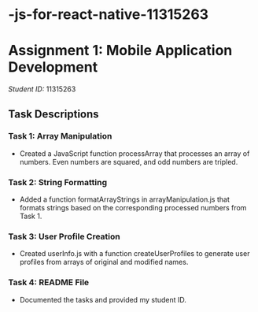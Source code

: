# -js-for-react-native-11315263
# Assignment 1: Mobile Application Development

*Student ID:* 11315263

## Task Descriptions

### Task 1: Array Manipulation
- Created a JavaScript function processArray that processes an array of numbers. Even numbers are squared, and odd numbers are tripled.

### Task 2: String Formatting
- Added a function formatArrayStrings in arrayManipulation.js that formats strings based on the corresponding processed numbers from Task 1.

### Task 3: User Profile Creation
- Created userInfo.js with a function createUserProfiles to generate user profiles from arrays of original and modified names.

### Task 4: README File
- Documented the tasks and provided my student ID.